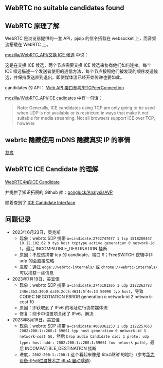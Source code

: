 ## WebRTC no suitable candidates found



## WebRTC 原理了解

WebRTC 是浏览器提供的一套 API，pjsip 的信令搭载在 websocket 上，而音频流搭载在 WebRTC 上。

[mozilla/WebRTC_API/交换 ICE 候选](https://developer.mozilla.org/zh-CN/docs/Web/API/WebRTC_API/Signaling_and_video_calling#%E4%BA%A4%E6%8D%A2_ice_%E5%80%99%E9%80%89) 中说：

这是在交换 ICE 候选，两个节点需要交换 ICE 候选来协商他们如何连接。每个 ICE 候选描述一个发送者使用的通信方法，每个节点按照他们被发现的顺序发送候选，并保持发送直到退出，即使媒体流已经开始传递也要如此。

candidates 的 API： [Web API 接口参考/RTCPeerConnection](https://developer.mozilla.org/zh-CN/docs/Web/API/RTCPeerConnection)

[mozilla/WebRTC_API/ICE cadidates](https://developer.mozilla.org/en-US/docs/Web/API/WebRTC_API/Connectivity#ice_candidates) 中有一句话：

> Note: Generally, ICE candidates using TCP are only going to be used when UDP is not available or is restricted in ways that make it not suitable for media streaming. Not all browsers support ICE over TCP, however.

## webrtc 隐藏使用 mDNS 隐藏真实 IP 的事情

[参考](https://blog.csdn.net/weixin_43915401/article/details/111830699)

## WebRTC ICE Candidate 的理解

[WebRTC中的ICE Candidate](https://zhuanlan.zhihu.com/p/476577799)

并提供了知识拓展的 Github 库：[gongluck/AnalysisAVP](https://github.com/gongluck/AnalysisAVP)

顺着查到了 [ICE Candidate Interface](https://www.w3.org/TR/webrtc/#rtcicecandidate-interface)

## 问题记录

- 2023年6月23日，奥克斯
  - 现象：webrtc SDP 携带 `a=candidate:2792747077 1 tcp 1518280447 10.12.102.62 9 typ host tcptype active generation 0 network-id 1`，最后 INCOMPATIBLE_DESTINATION 挂断
  - 原因：不应该携带 tcp 的 candidate，端口 9；FreeSWITCH 逻辑中非 udp 的会直接忽略
  - 进度：通过 `edge://webrtc-internals/` 或 `chrome://webrtc-internals/` 可以捕获一些信息
- 2023年7月19日，美宜佳
  - 现象：webrtc SDP 携带 `a=candidate:2745181205 1 udp 2122262783 240e:3b3:30b0:da30:2cc5:4631:5f4e:13 50098 typ host`，导致 CODEC NEGOTIATION ERROR
generation o network-id 2 network-cost 10
  - 原因：即获取到了 IPv6 的地址进行协商媒体流
  - 修复：网卡中设置项关闭了 IPv6，解决
- 2023年8月18日，美宜佳
  - 现象：webrtc SDP 携带 `a=candidate:4068362253 1 udp 2122257663 2002:200:1::200:1 59661 typ host generation 0 network-id 3 network-cost 50`，然后 `Drop audio Candidate cid: 1 proto: udp type: host addr: 2002:200:1::200:1:59661 (no network path)`，最后 INCOMPATIBLE_DESTINATION 挂断
  - 进度，`2002:200:1::200:1` 这个看起来像是 *6to4隧道* 的地址（参考[华为设备-IPv6过渡技术之 6to4 自动隧道](https://zhuanlan.zhihu.com/p/456730854)）
